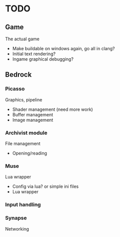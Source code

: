 TODO
===
## Game
The actual game
* Make buildable on windows again, go all in clang?
* Initial text rendering?
* Ingame graphical debugging?

## Bedrock

### Picasso
Graphics, pipeline
* Shader management (need more work)
* Buffer management
* Image management

### Archivist module
File management
* Opening/reading

### Muse
Lua wrapper
* Config via lua? or simple ini files
* Lua wrapper

### Input handling

### Synapse
Networking
